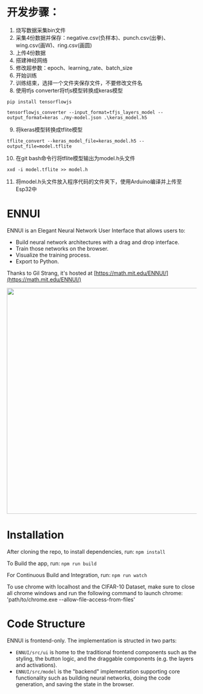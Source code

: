 # 开发步骤：
1. 烧写数据采集bin文件
2. 采集4份数据并保存：negative.csv(负样本)、punch.csv(出拳)、wing.csv(画W)、ring.csv(画圆)
3. 上传4份数据
4. 搭建神经网络
5. 修改超参数：epoch、learning_rate、batch_size
6. 开始训练
7. 训练结束，选择一个文件夹保存文件，不要修改文件名
8. 使用tfjs converter将tfjs模型转换成keras模型
  ```
  pip install tensorflowjs

  tensorflowjs_converter --input_format=tfjs_layers_model --output_format=keras ./my-model.json .\keras_model.h5
  ```
9. 将keras模型转换成tflite模型
  ```
  tflite_convert --keras_model_file=keras_model.h5 --output_file=model.tflite
  ```
10. 在git bash命令行将tflite模型输出为model.h头文件
  ```
  xxd -i model.tflite >> model.h
  ```
11. 将model.h头文件放入程序代码的文件夹下，使用Arduino编译并上传至Esp32中



# ENNUI
ENNUI is an Elegant Neural Network User Interface that allows users to:
- Build neural network architectures with a drag and drop interface.
- Train those networks on the browser.
- Visualize the training process.
- Export to Python.

Thanks to Gil Strang, it's hosted at [https://math.mit.edu/ENNUI/](https://math.mit.edu/ENNUI/)

<img src="resources/ennui-resnet-train.png" width="600px"/>

# Installation
After cloning the repo, to install dependencies, run:
`npm install`

To Build the app, run:
`npm run build`

For Continuous Build and Integration, run:
`npm run watch`

To use chrome with localhost and the CIFAR-10 Dataset, make sure to close
all chrome windows and run the following command to launch chrome:
'path/to/chrome.exe --allow-file-access-from-files'

# Code Structure
ENNUI is frontend-only. The implementation is structed in two parts:
- `ENNUI/src/ui` is home to the traditional frontend components such as the styling, the button logic, and the draggable components (e.g. the layers and activations).
- `ENNUI/src/model` is the "backend" implementation supporting core functionality such as building neural networks, doing the code generation, and saving the state in the browser. 


